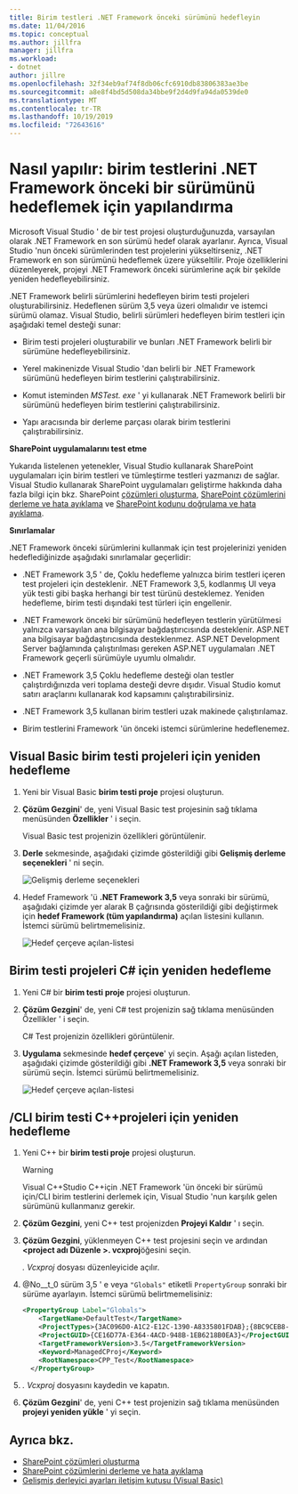 ```yaml
---
title: Birim testleri .NET Framework önceki sürümünü hedefleyin
ms.date: 11/04/2016
ms.topic: conceptual
ms.author: jillfra
manager: jillfra
ms.workload:
- dotnet
author: jillre
ms.openlocfilehash: 32f34eb9af74f8db06cfc6910db83806383ae3be
ms.sourcegitcommit: a8e8f4bd5d508da34bbe9f2d4d9fa94da0539de0
ms.translationtype: MT
ms.contentlocale: tr-TR
ms.lasthandoff: 10/19/2019
ms.locfileid: "72643616"
---
```

# <a name="how-to-configure-unit-tests-to-target-an-earlier-version-of-the-net-framework"></a>Nasıl yapılır: birim testlerini .NET Framework önceki bir sürümünü hedeflemek için yapılandırma

Microsoft Visual Studio ' de bir test projesi oluşturduğunuzda, varsayılan olarak .NET Framework en son sürümü hedef olarak ayarlanır. Ayrıca, Visual Studio 'nun önceki sürümlerinden test projelerini yükseltirseniz, .NET Framework en son sürümünü hedeflemek üzere yükseltilir. Proje özelliklerini düzenleyerek, projeyi .NET Framework önceki sürümlerine açık bir şekilde yeniden hedefleyebilirsiniz.

.NET Framework belirli sürümlerini hedefleyen birim testi projeleri oluşturabilirsiniz. Hedeflenen sürüm 3,5 veya üzeri olmalıdır ve istemci sürümü olamaz. Visual Studio, belirli sürümleri hedefleyen birim testleri için aşağıdaki temel desteği sunar:

- Birim testi projeleri oluşturabilir ve bunları .NET Framework belirli bir sürümüne hedefleyebilirsiniz.

- Yerel makinenizde Visual Studio 'dan belirli bir .NET Framework sürümünü hedefleyen birim testlerini çalıştırabilirsiniz.

- Komut isteminden *MSTest. exe* ' yi kullanarak .NET Framework belirli bir sürümünü hedefleyen birim testlerini çalıştırabilirsiniz.

- Yapı aracısında bir derleme parçası olarak birim testlerini çalıştırabilirsiniz.

**SharePoint uygulamalarını test etme**

Yukarıda listelenen yetenekler, Visual Studio kullanarak SharePoint uygulamaları için birim testleri ve tümleştirme testleri yazmanızı de sağlar. Visual Studio kullanarak SharePoint uygulamaları geliştirme hakkında daha fazla bilgi için bkz. SharePoint [çözümleri oluşturma](../sharepoint/create-sharepoint-solutions.md), [SharePoint çözümlerini derleme ve hata ayıklama](../sharepoint/building-and-debugging-sharepoint-solutions.md) ve [SharePoint kodunu doğrulama ve hata ayıklama](../sharepoint/verifying-and-debugging-sharepoint-code.md).

**Sınırlamalar**

.NET Framework önceki sürümlerini kullanmak için test projelerinizi yeniden hedeflediğinizde aşağıdaki sınırlamalar geçerlidir:

- .NET Framework 3,5 ' de, Çoklu hedefleme yalnızca birim testleri içeren test projeleri için desteklenir. .NET Framework 3,5, kodlanmış UI veya yük testi gibi başka herhangi bir test türünü desteklemez. Yeniden hedefleme, birim testi dışındaki test türleri için engellenir.

- .NET Framework önceki bir sürümünü hedefleyen testlerin yürütülmesi yalnızca varsayılan ana bilgisayar bağdaştırıcısında desteklenir. ASP.NET ana bilgisayar bağdaştırıcısında desteklenmez. ASP.NET Development Server bağlamında çalıştırılması gereken ASP.NET uygulamaları .NET Framework geçerli sürümüyle uyumlu olmalıdır.

- .NET Framework 3,5 Çoklu hedefleme desteği olan testler çalıştırdığınızda veri toplama desteği devre dışıdır. Visual Studio komut satırı araçlarını kullanarak kod kapsamını çalıştırabilirsiniz.

- .NET Framework 3,5 kullanan birim testleri uzak makinede çalıştırılamaz.

- Birim testlerini Framework 'ün önceki istemci sürümlerine hedeflenemez.

## <a name="retargeting-for-visual-basic-unit-test-projects"></a>Visual Basic birim testi projeleri için yeniden hedefleme

1. Yeni bir Visual Basic **birim testi proje** projesi oluşturun.

2. **Çözüm Gezgini**' de, yeni Visual Basic test projesinin sağ tıklama menüsünden **Özellikler** ' i seçin.

     Visual Basic test projenizin özellikleri görüntülenir.

3. **Derle** sekmesinde, aşağıdaki çizimde gösterildiği gibi **Gelişmiş derleme seçenekleri** ' ni seçin.

     ![Gelişmiş derleme seçenekleri](../test/media/howtoconfigureunittest35frameworka.png)

4. Hedef Framework 'ü **.NET Framework 3,5** veya sonraki bir sürümü, aşağıdaki çizimde yer alarak B çağrısında gösterildiği gibi değiştirmek için **hedef Framework (tüm yapılandırma)** açılan listesini kullanın. İstemci sürümü belirtmemelisiniz.

     ![Hedef çerçeve açılan&#45;listesi](../test/media/howtoconfigureunitest35frameworkstepb.png)

## <a name="retargeting-for-c-unit-test-projects"></a>Birim testi projeleri C# için yeniden hedefleme

1. Yeni C# bir **birim testi proje** projesi oluşturun.

2. **Çözüm Gezgini**' de, yeni C# test projenizin sağ tıklama menüsünden Özellikler ' i seçin.

   C# Test projenizin özellikleri görüntülenir.

3. **Uygulama** sekmesinde **hedef çerçeve**' yi seçin. Aşağı açılan listeden, aşağıdaki çizimde gösterildiği gibi **.NET Framework 3,5** veya sonraki bir sürümü seçin. İstemci sürümü belirtmemelisiniz.

   ![Hedef çerçeve açılan&#45;listesi](../test/media/howtoconfigureunittest35frameworkcsharp.png)

## <a name="retargeting-for-ccli-unit-test-projects"></a>/CLI birim testi C++projeleri için yeniden hedefleme

1. Yeni C++ bir **birim testi proje** projesi oluşturun.

   > [!WARNING]
   > Visual C++Studio C++için .NET Framework 'ün önceki bir sürümü için/CLI birim testlerini derlemek için, Visual Studio 'nun karşılık gelen sürümünü kullanmanız gerekir.

2. **Çözüm Gezgini**, yeni C++ test projenizden **Projeyi Kaldır** ' ı seçin.

3. **Çözüm Gezgini**, yüklenmeyen C++ test projesini seçin ve ardından **\<project adı Düzenle >. vcxproj**öğesini seçin.

   *. Vcxproj* dosyası düzenleyicide açılır.

4. @No__t_0 sürüm 3,5 ' e veya `"Globals"` etiketli `PropertyGroup` sonraki bir sürüme ayarlayın. İstemci sürümü belirtmemelisiniz:

    ```xml
    <PropertyGroup Label="Globals">
        <TargetName>DefaultTest</TargetName>
        <ProjectTypes>{3AC096D0-A1C2-E12C-1390-A8335801FDAB};{8BC9CEB8-8B4A-11D0-8D11-00A0C91BC942}</ProjectTypes>
        <ProjectGUID>{CE16D77A-E364-4ACD-948B-1EB6218B0EA3}</ProjectGUID>
        <TargetFrameworkVersion>3.5</TargetFrameworkVersion>
        <Keyword>ManagedCProj</Keyword>
        <RootNamespace>CPP_Test</RootNamespace>
      </PropertyGroup>
    ```

5. *. Vcxproj* dosyasını kaydedin ve kapatın.

6. **Çözüm Gezgini**' de, yeni C++ test projenizin sağ tıklama menüsünden **projeyi yeniden yükle** ' yi seçin.

## <a name="see-also"></a>Ayrıca bkz.

- [SharePoint çözümleri oluşturma](../sharepoint/create-sharepoint-solutions.md)
- [SharePoint çözümlerini derleme ve hata ayıklama](../sharepoint/building-and-debugging-sharepoint-solutions.md)
- [Gelişmiş derleyici ayarları iletişim kutusu (Visual Basic)](../ide/reference/advanced-compiler-settings-dialog-box-visual-basic.md)
